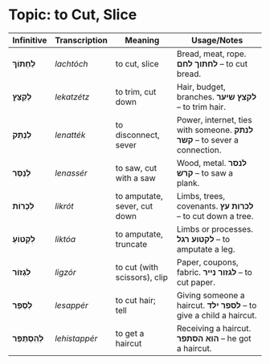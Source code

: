 # Topic: to Cut, Slice


| **Infinitive**    | **Transcription** | **Meaning**        | **Usage/Notes**                                                   |
| ----------------- | ------------- | ------------------------- | --------------------------------------------------------------- |
| **לַחְתּוֹךְ**    | *lachtóch*    | to cut, slice                | Bread, meat, rope. **לחתוך לחם** – to cut bread. |
| **לְקַצֵּץ**      | *lekatzétz*   | to trim, cut down            | Hair, budget, branches. **לקצץ שיער** – to trim hair.                 |
| **לְנַתֵּק**      | *lenatték*    | to disconnect, sever         | Power, internet, ties with someone. **לנתק קשר** – to sever a connection.|
| **לְנַסֵּר**      | *lenassér*    | to saw, cut with a saw       | Wood, metal. **לנסר קרש** – to saw a plank.                              |
| **לִכְרוֹת**      | *likrót*      | to amputate, sever, cut down | Limbs, trees, covenants. **לכרות עץ** – to cut down a tree.             |
| **לִקְטוֹעַ**     | *liktóa*      | to amputate, truncate        | Limbs or processes. **לקטוע רגל** – to amputate a leg.                   |
| **לִגְזוֹר**      | *ligzór*      | to cut (with scissors), clip | Paper, coupons, fabric. **לגזור נייר** – to cut paper.                  |
| **לְסַפֵּר**      | *lesappér*    | to cut hair; tell                  | Giving someone a haircut. **לספר ילד** – to give a child a haircut.      |
| **לְהִסְתַּפֵּר** | *lehistappér* | to get a haircut             | Receiving a haircut. **הוא הסתפר** – he got a haircut.                   |
